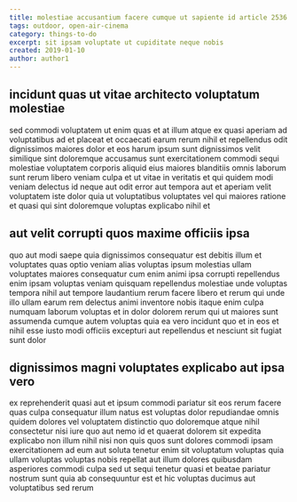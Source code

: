 ```yaml
---
title: molestiae accusantium facere cumque ut sapiente id article 2536
tags: outdoor, open-air-cinema
category: things-to-do
excerpt: sit ipsam voluptate ut cupiditate neque nobis
created: 2019-01-10
author: author1
---
```


## incidunt quas ut vitae architecto voluptatum molestiae

sed commodi voluptatem ut enim quas et at illum atque ex quasi aperiam ad voluptatibus ad et placeat et occaecati earum rerum nihil et repellendus odit dignissimos maiores dolor et eos harum ipsum sunt dignissimos velit similique sint doloremque accusamus sunt exercitationem commodi sequi molestiae voluptatem corporis aliquid eius maiores blanditiis omnis laborum sunt rerum libero veniam culpa et ut vitae in veritatis et qui quidem modi veniam delectus id neque aut odit error aut tempora aut et aperiam velit voluptatem iste dolor quia ut voluptatibus voluptates vel qui maiores ratione et quasi qui sint doloremque voluptas explicabo nihil et

## aut velit corrupti quos maxime officiis ipsa

quo aut modi saepe quia dignissimos consequatur est debitis illum et voluptates quas optio veniam alias voluptas ipsum molestias ullam voluptates maiores consequatur cum enim animi ipsa corrupti repellendus enim ipsam voluptas veniam quisquam repellendus molestiae unde voluptas tempora nihil aut tempore laudantium rerum facere libero et rerum qui unde illo ullam earum rem delectus animi inventore nobis itaque enim culpa numquam laborum voluptas et in dolor dolorem rerum qui ut maiores sunt assumenda cumque autem voluptas quia ea vero incidunt quo et in eos et nihil esse iusto modi officiis excepturi aut repellendus et nesciunt sit fugiat sunt dolor

## dignissimos magni voluptates explicabo aut ipsa vero

ex reprehenderit quasi aut et ipsum commodi pariatur sit eos rerum facere quas culpa consequatur illum natus est voluptas dolor repudiandae omnis quidem dolores vel voluptatem distinctio quo doloremque atque nihil consectetur nisi iure quo aut nemo id et quaerat dolorem sit expedita explicabo non illum nihil nisi non quis quos sunt dolores commodi ipsam exercitationem ad eum aut soluta tenetur enim sit voluptatum voluptas quia ullam voluptas voluptas nobis repellat aut illum dolores quibusdam asperiores commodi culpa sed ut sequi tenetur quasi et beatae pariatur nostrum sunt quia ab consequuntur est et hic voluptas ducimus aut voluptatibus sed rerum

